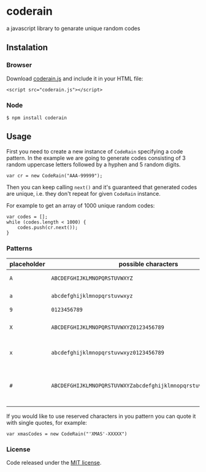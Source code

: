 # coderain
a javascript library to genarate unique random codes

## Instalation

### Browser

Download [coderain.js](https://raw.githubusercontent.com/toolity/coderain/master/coderain.js) and include it in your HTML file:
```
<script src="coderain.js"></script>
```

### Node
```
$ npm install coderain
```

## Usage

First you need to create a new instance of `CodeRain` specifying a code pattern.
In the example we are going to generate codes consisting of 3 random uppercase
letters followed by a hyphen and 5 random digits.

```
var cr = new CodeRain("AAA-99999");
```

Then you can keep calling `next()` and it's guaranteed that generated codes are
unique, i.e. they don't repeat for given `CodeRain` instance.

For example to get an array of 1000 unique random codes:

```
var codes = [];
while (codes.length < 1000) {
    codes.push(cr.next());
}
```

### Patterns

| placeholder | possible characters                                              | description                              |
|-------------|------------------------------------------------------------------|------------------------------------------|
| `A`         | `ABCDEFGHIJKLMNOPQRSTUVWXYZ`                                     | uppercase letters                        |
| `a`         | `abcdefghijklmnopqrstuvwxyz`                                     | lowercase letters                        |
| `9`         | `0123456789`                                                     | digits                                   |
| `X`         | `ABCDEFGHIJKLMNOPQRSTUVWXYZ0123456789`                           | uppercase letters + digits               |
| `x`         | `abcdefghijklmnopqrstuvwxyz0123456789`                           | lowercase letters + digits               |
| `#`         | `ABCDEFGHIJKLMNOPQRSTUVWXYZabcdefghijklmnopqrstuvwxyz0123456789` | uppercase and lowercase letters + digits |

If you would like to use reserved characters in you pattern you can quote it with
single quotes, for example:

`var xmasCodes = new CodeRain("'XMAS'-XXXXX")`


### License

Code released under the [MIT license](LICENSE).